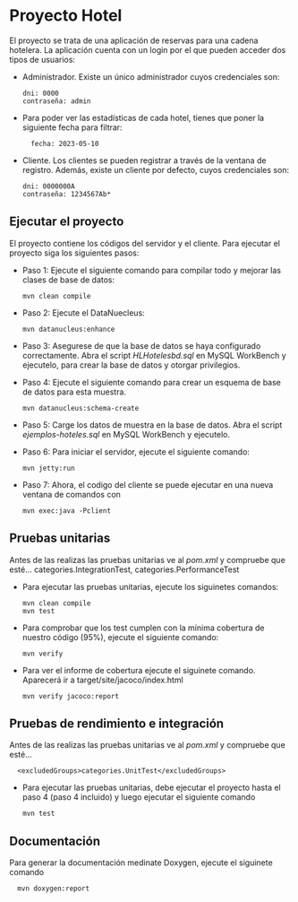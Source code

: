 Proyecto Hotel
============================

El proyecto se trata de una aplicación de reservas para una cadena hotelera. La aplicación cuenta con un login por el que pueden acceder dos tipos de usuarios:
- Administrador. Existe un único administrador cuyos credenciales son:

      dni: 0000
      contraseña: admin
      
- Para poder ver las estadísticas de cada hotel, tienes que poner la siguiente fecha para filtrar:
		
		fecha: 2023-05-10
- Cliente. Los clientes se pueden registrar a través de la ventana de registro. Además, existe un cliente por defecto, cuyos credenciales son:

      dni: 0000000A
      contraseña: 1234567Ab*

## Ejecutar el proyecto
El proyecto contiene los códigos del servidor y el cliente. Para ejecutar el proyecto siga los siguientes pasos:

- Paso 1: Ejecute el siguiente comando para compilar todo y mejorar las clases de base de datos:

      mvn clean compile

- Paso 2: Ejecute el DataNuecleus:

      mvn datanucleus:enhance
      
- Paso 3: Asegurese de que la base de datos se haya configurado correctamente. Abra el script *HLHotelesbd.sql* en MySQL WorkBench y ejecutelo, para crear la base de datos y otorgar privilegios.
- Paso 4: Ejecute el siguiente comando para crear un esquema de base de datos para esta muestra.

      mvn datanucleus:schema-create
      
- Paso 5: Carge los datos de muestra en la base de datos. Abra el script *ejemplos-hoteles.sql* en MySQL WorkBench y ejecutelo.
- Paso 6: Para iniciar el servidor, ejecute el siguiente comando:

      mvn jetty:run

- Paso 7: Ahora, el codigo del cliente se puede ejecutar en una nueva ventana de comandos con 

      mvn exec:java -Pclient

## Pruebas unitarias
Antes de las realizas las pruebas unitarias ve al  *pom.xml* y compruebe que esté...
      <excludedGroups>categories.IntegrationTest, categories.PerformanceTest</excludedGroups>
      
- Para ejecutar las pruebas unitarias, ejecute los siguinetes comandos:

      mvn clean compile
      mvn test    
      
- Para comprobar que los test cumplen con la mínima cobertura de nuestro código (95%), ejecute el siguiente comando:

      mvn verify
      
- Para ver el informe de cobertura ejecute el siguinete comando. Aparecerá ir a target/site/jacoco/index.html

      mvn verify jacoco:report
      
## Pruebas de rendimiento e integración
Antes de las realizas las pruebas unitarias ve al  *pom.xml* y compruebe que esté...

      <excludedGroups>categories.UnitTest</excludedGroups>
      
- Para ejecutar las pruebas unitarias, debe ejecutar el proyecto hasta el paso 4 (paso 4 incluido) y luego ejecutar el siguiente comando

      mvn test   

## Documentación
Para generar la documentación medinate Doxygen, ejecute el siguinete comando

      mvn doxygen:report
